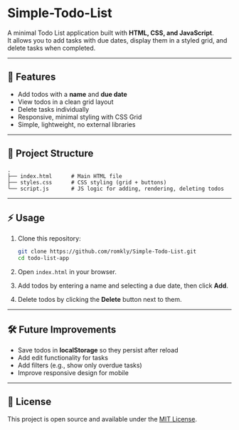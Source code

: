 # Simple-Todo-List
A minimal Todo List application built with **HTML, CSS, and JavaScript**.  
It allows you to add tasks with due dates, display them in a styled grid, and delete tasks when completed.  

---

## 🚀 Features
- Add todos with a **name** and **due date**
- View todos in a clean grid layout
- Delete tasks individually
- Responsive, minimal styling with CSS Grid
- Simple, lightweight, no external libraries

---

## 📂 Project Structure
````
.
├── index.html      # Main HTML file
├── styles.css      # CSS styling (grid + buttons)
└── script.js       # JS logic for adding, rendering, deleting todos
````

---

## ⚡ Usage
1. Clone this repository:
   ```bash
   git clone https://github.com/romkly/Simple-Todo-List.git
   cd todo-list-app

2. Open `index.html` in your browser.

3. Add todos by entering a name and selecting a due date, then click **Add**.

4. Delete todos by clicking the **Delete** button next to them.

---

## 🛠️ Future Improvements

* Save todos in **localStorage** so they persist after reload
* Add edit functionality for tasks
* Add filters (e.g., show only overdue tasks)
* Improve responsive design for mobile

---

## 📄 License

This project is open source and available under the [MIT License](LICENSE).